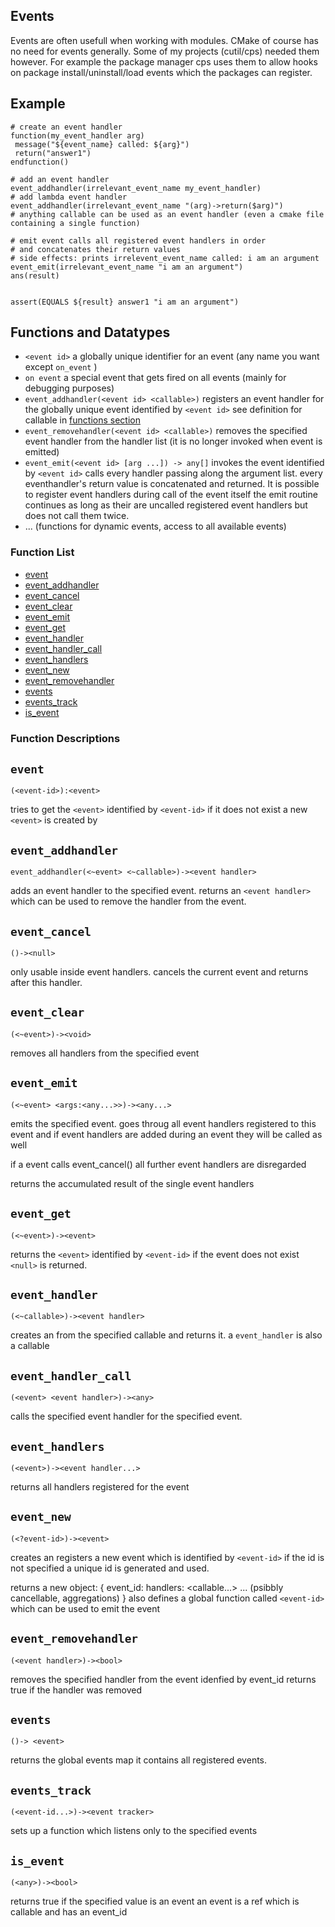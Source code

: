 ## Events

Events are often usefull when working with modules. CMake of course has no need for events generally. Some of my projects (cutil/cps) needed them however. For example the package manager cps uses them to allow hooks on package install/uninstall/load events which the packages can register.


## Example


```
# create an event handler
function(my_event_handler arg)
 message("${event_name} called: ${arg}")
 return("answer1")
endfunction()

# add an event handler
event_addhandler(irrelevant_event_name my_event_handler)
# add lambda event handler
event_addhandler(irrelevant_event_name "(arg)->return($arg)")
# anything callable can be used as an event handler (even a cmake file containing a single function)

# emit event calls all registered event handlers in order
# and concatenates their return values
# side effects: prints irrelevent_event_name called: i am an argument
event_emit(irrelevant_event_name "i am an argument")
ans(result)


assert(EQUALS ${result} answer1 "i am an argument")
```

## Functions and Datatypes

* `<event id>` a globally unique identifier for an event (any name you want except `on_event` )
* `on event` a special event that gets fired on all events (mainly for debugging purposes)
* `event_addhandler(<event id> <callable>)` registers an event handler for the globally unique event identified by `<event id>` see definition for callable in [functions section](#functions)
* `event_removehandler(<event id> <callable>)` removes the specified event handler from the handler list (it is no longer invoked when event is emitted)
* `event_emit(<event id> [arg ...]) -> any[]` invokes the event identified by `<event id>` calls every handler passing along the argument list. every eventhandler's return value is concatenated and returned.  It is possible to register event handlers during call of the event itself the emit routine continues as long as their are uncalled registered event handlers but does not call them twice.
* ... (functions for dynamic events, access to all available events)




### Function List


* [event](#event)
* [event_addhandler](#event_addhandler)
* [event_cancel](#event_cancel)
* [event_clear](#event_clear)
* [event_emit](#event_emit)
* [event_get](#event_get)
* [event_handler](#event_handler)
* [event_handler_call](#event_handler_call)
* [event_handlers](#event_handlers)
* [event_new](#event_new)
* [event_removehandler](#event_removehandler)
* [events](#events)
* [events_track](#events_track)
* [is_event](#is_event)


### Function Descriptions

## <a name="event"></a> `event`

 `(<event-id>):<event>`

 tries to get the `<event>` identified by `<event-id>`
 if it does not exist a new `<event>` is created by  




## <a name="event_addhandler"></a> `event_addhandler`

 `event_addhandler(<~event> <~callable>)-><event handler>`

 adds an event handler to the specified event. returns an `<event handler>`
 which can be used to remove the handler from the event.





## <a name="event_cancel"></a> `event_cancel`

 `()-><null>`

 only usable inside event handlers. cancels the current event and returns
 after this handler.




## <a name="event_clear"></a> `event_clear`

 `(<~event>)-><void>`

 removes all handlers from the specified event




## <a name="event_emit"></a> `event_emit`

 `(<~event> <args:<any...>>)-><any...>`

 emits the specified event. goes throug all event handlers registered to
 this event and 
 if event handlers are added during an event they will be called as well

 if a event calls event_cancel() 
 all further event handlers are disregarded

 returns the accumulated result of the single event handlers




## <a name="event_get"></a> `event_get`

 `(<~event>)-><event>`
  
 returns the `<event>` identified by `<event-id>` 
 if the event does not exist `<null>` is returned.




## <a name="event_handler"></a> `event_handler`

 `(<~callable>)-><event handler>` 

 creates an <event handler> from the specified callable
 and returns it. a `event_handler` is also a callable




## <a name="event_handler_call"></a> `event_handler_call`

 `(<event> <event handler>)-><any>`

 calls the specified event handler for the specified event.




## <a name="event_handlers"></a> `event_handlers`

 `(<event>)-><event handler...>`

 returns all handlers registered for the event




## <a name="event_new"></a> `event_new`

 `(<?event-id>)-><event>`

 creates an registers a new event which is identified by
 `<event-id>` if the id is not specified a unique id is generated
 and used.
 
 returns a new <event> object: 
 {
   event_id:<event-id>
   handlers: <callable...> 
   ... (psibbly cancellable, aggregations)
 }
 also defines a global function called `<event-id>` which can be used to emit the event





## <a name="event_removehandler"></a> `event_removehandler`

 `(<event handler>)-><bool>`

 removes the specified handler from the event idenfied by event_id
 returns true if the handler was removed




## <a name="events"></a> `events`

 `()-> <event>`

 returns the global events map it contains all registered events.




## <a name="events_track"></a> `events_track`

 `(<event-id...>)-><event tracker>`

 sets up a function which listens only to the specified events
 




## <a name="is_event"></a> `is_event`

 `(<any>)-><bool>`

 returns true if the specified value is an event
 an event is a ref which is callable and has an event_id







